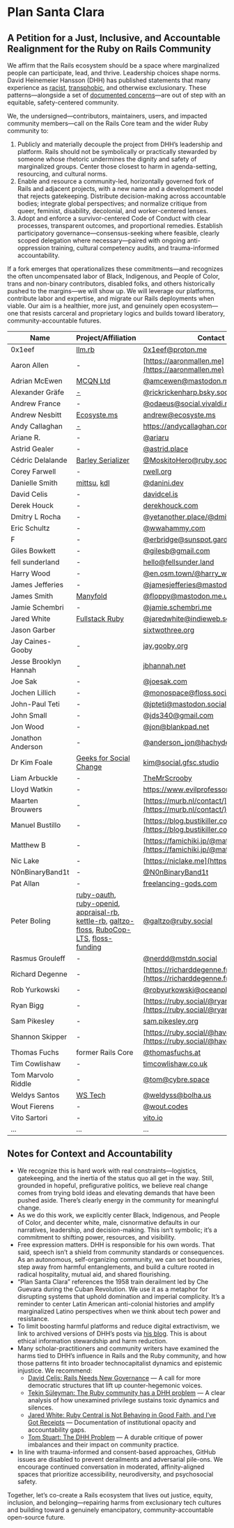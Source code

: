 # Plan Santa Clara

## A Petition for a Just, Inclusive, and Accountable Realignment for the Ruby on Rails Community

We affirm that the Rails ecosystem should be a space where marginalized people can participate, lead, and thrive. Leadership choices shape norms. David Heinemeier Hansson (DHH) has published statements that many experience as [racist](https://web.archive.org/web/20250920182553/http://world.hey.com/dhh/as-i-remember-london-e7d38e64), [transphobic](https://web.archive.org/web/20250920061926/https://world.hey.com/dhh/gender-and-sexuality-alliances-in-primary-school-at-cis-97f66c06), and otherwise exclusionary. These patterns—alongside a set of [documented concerns](https://tomstu.art/the-dhh-problem)—are out of step with an equitable, safety-centered community.

We, the undersigned—contributors, maintainers, users, and impacted community members—call on the Rails Core team and the wider Ruby community to:

1. Publicly and materially decouple the project from DHH’s leadership and platform. Rails should not be symbolically or practically stewarded by someone whose rhetoric undermines the dignity and safety of marginalized groups. Center those closest to harm in agenda-setting, resourcing, and cultural norms.  
2. Enable and resource a community-led, horizontally governed fork of Rails and adjacent projects, with a new name and a development model that rejects gatekeeping. Distribute decision-making across accountable bodies; integrate global perspectives; and normalize critique from queer, feminist, disability, decolonial, and worker-centered lenses.  
3. Adopt and enforce a survivor-centered Code of Conduct with clear processes, transparent outcomes, and proportional remedies. Establish participatory governance—consensus-seeking where feasible, clearly scoped delegation where necessary—paired with ongoing anti-oppression training, cultural competency audits, and trauma-informed accountability.

If a fork emerges that operationalizes these commitments—and recognizes the often uncompensated labor of Black, Indigenous, and People of Color, trans and non-binary contributors, disabled folks, and others historically pushed to the margins—we will show up. We will leverage our platforms, contribute labor and expertise, and migrate our Rails deployments when viable. Our aim is a healthier, more just, and genuinely open ecosystem—one that resists carceral and proprietary logics and builds toward liberatory, community-accountable futures.

<!-- Please add your name in alphabetical order! -->
|Name|Project/Affiliation|Contact|
|-|-|-|
|0x1eef|[llm.rb](https://github.com/llmrb/llm)|0x1eef@proton.me|
|Aaron Allen|-|[https://aaronmallen.me](https://aaronmallen.me)|
|Adrian McEwen|[MCQN Ltd](https://mcqn.com)|[@amcewen@mastodon.me.uk](https://mastodon.me.uk/@amcewen)|
|Alexander Gräfe|[-](https://rickenharp.dev)|[@rickrickenharp.bsky.social](https://bsky.app/profile/rickrickenharp.bsky.social)|
|Andrew France|-|[@odaeus@social.vivaldi.net](https://social.vivaldi.net/@Odaeus)|
|Andrew Nesbitt|[Ecosyste.ms](https://ecosyste.ms)|andrew@ecosyste.ms|
|Andy Callaghan|[-](https://andycallaghan.com)|https://andycallaghan.com|
|Ariane R.|-|[@ariaru](https://ruby.social/@ariaru)|
|Astrid Gealer|-|[@astrid.place](https://bsky.app/profile/astrid.place)|
|Cédric Delalande|[Barley Serializer](https://github.com/MoskitoHero/barley)|[@MoskitoHero@ruby.social](https://ruby.social/@MoskitoHero)|
|Corey Farwell|-|[rwell.org](https://rwell.org/)|
|Danielle Smith|[mittsu](https://github.com/danini-the-panini/mittsu), [kdl](https://github.com/danini-the-panini/kdl-rb)|[@danini.dev](https://bsky.app/profile/danini.dev)
|David Celis|-|[davidcel.is](https://davidcel.is/about)|
|Derek Houck|-|[derekhouck.com](https://derekhouck.com)|
|Dmitry L Rocha|-|[@yetanother.place/@dmitry](https://yetanother.place/@dmitry)|
|Eric Schultz|-|[@wwahammy.com](https://wwahammy.com)
|F|-|[@erbridge@sunspot.garden](https://sunspot.garden/@erbridge)|
|Giles Bowkett|-|[@gilesb@gmail.com](https://gilesbowkett.com)|
|fell sunderland|-|[hello@fellsunder.land](https://www.fellsunder.land)|
|Harry Wood|-|[@en.osm.town/@harry_wood](https://en.osm.town/@harry_wood)|
|James Jefferies|-|[@jamesjefferies@mastodon.me.uk](https://mastodon.me.uk/@jamesjefferies)|
|James Smith|[Manyfold](https://manyfold.app)|[@floppy@mastodon.me.uk](https://mastodon.me.uk/@Floppy)|
|Jamie Schembri|-|[@jamie.schembri.me](https://bsky.app/profile/jamie.schembri.me)|
|Jared White|[Fullstack Ruby](https://fullstackruby.dev)|[@jaredwhite@indieweb.social](https://indieweb.social/@jaredwhite)|
|Jason Garber||[sixtwothree.org](https://sixtwothree.org)|
|Jay Caines-Gooby|-|[jay.gooby.org](https://jay.gooby.org)|
|Jesse Brooklyn Hannah|-|[jbhannah.net](https://jbhannah.net)|
|Joe Sak|-|[@joesak.com](https://bsky.app/profile/joesak.com)
|Jochen Lillich|-|[@monospace@floss.social](https://floss.social/@monospace)|
|John-Paul Teti|-|[@jpteti@mastodon.social](https://mastodon.social/@jpteti)|
|John Small|-|@jds340@gmail.com|
|Jon Wood|-|[@jon@blankpad.net](https://activitypub.blankpad.net/@jon@blankpad.net/)|
|Jonathon Anderson|-|[@anderson_jon@hachyderm.io](https://hachyderm.io/@anderson_jon)|
|Dr Kim Foale|[Geeks for Social Change](https://gfsc.community/)|[kim@social.gfsc.studio](https://social.gfsc.studio/@kim)
|Liam Arbuckle |-|[TheMrScrooby](https://twitter.com/TheMrScrooby)|
|Lloyd Watkin|-|https://www.evilprofessor.co.uk
|Maarten Brouwers|-|[https://murb.nl/contact/](https://murb.nl/contact/)|
|Manuel Bustillo|-|[https://blog.bustikiller.com/about/](https://blog.bustikiller.com/about/)|
|Matthew B|-|[https://famichiki.jp/@matthew](https://famichiki.jp/@matthew)|
|Nic Lake|-|[https://niclake.me](https://niclake.me)|
|N0nBinaryBand1t|-|[@N0nBinaryBand1t](https://github.com/N0nBinaryBand1t)|
|Pat Allan|-|[freelancing-gods.com](https://freelancing-gods.com)|
|Peter Boling|[ruby-oauth](https://github.com/ruby-oauth), [ruby-openid](https://github.com/ruby-openid), [appraisal-rb](https://github.com/appraisal-rb), [kettle-rb](https://github.com/kettle-rb), [galtzo-floss](https://github.com/galtzo-floss), [RuboCop-LTS](https://github.com/rubocop-lts), [floss-funding](https://github.com/floss-funding)|[@galtzo@ruby.social](https://ruby.social/@galtzo)|
|Rasmus Grouleff|-|[@nerdd@mstdn.social](https://mstdn.social/@nerdd)|
|Richard Degenne|-|[https://richarddegenne.fr](https://richarddegenne.fr)|
|Rob Yurkowski|-|[@robyurkowski@oceanplayground.social](https://oceanplayground.social/@robyurkowski)|
|Ryan Bigg|-|[https://ruby.social/@ryanbigg](https://ruby.social/@ryanbigg)|
|Sam Pikesley|-|[sam.pikesley.org](https://sam.pikesley.org/)|
|Shannon Skipper|-|[https://ruby.social/@havenwood](https://ruby.social/@havenwood)|
|Thomas Fuchs|former Rails Core|[@thomasfuchs.at](https://bsky.app/profile/thomasfuchs.at‬)|
|Tim Cowlishaw|-|[timcowlishaw.co.uk](https://www.timcowlishaw.co.uk)|
|Tom Marvolo Riddle|-|[@tom@cybre.space](https://mstdn.social/@tom@cybre.space)|
|Weldys Santos|[WS Tech](https://www.github.com/weldyss)|[@weldyss@bolha.us](https://bolha.us/@weldyss)|
|Wout Fierens|-|[@wout.codes](https://bsky.app/profile/wout.codes)|
|Vito Sartori|-|[vito.io](https://vito.io)|
|...|...|...|
<!-- Please add your name in alphabetical order! -->

## **Notes for Context and Accountability**

* We recognize this is hard work with real constraints—logistics, gatekeeping, and the inertia of the status quo all get in the way. Still, grounded in hopeful, prefigurative politics, we believe real change comes from trying bold ideas and elevating demands that have been pushed aside. There’s clearly energy in the community for meaningful change. 
* As we do this work, we explicitly center Black, Indigenous, and People of Color, and decenter white, male, cisnormative defaults in our narratives, leadership, and decision-making. This isn’t symbolic; it’s a commitment to shifting power, resources, and visibility.
* Free expression matters. DHH is responsible for his own words. That said, speech isn’t a shield from community standards or consequences. As an autonomous, self-organizing community, we can set boundaries, step away from harmful entanglements, and build a culture rooted in radical hospitality, mutual aid, and shared flourishing.  
* “Plan Santa Clara” references the 1958 train derailment led by Che Guevara during the Cuban Revolution. We use it as a metaphor for disrupting systems that uphold domination and imperial complicity. It’s a reminder to center Latin American anti-colonial histories and amplify marginalized Latino perspectives when we think about tech power and resistance.  
* To limit boosting harmful platforms and reduce digital extractivism, we link to archived versions of DHH’s posts via [his blog](https://web.archive.org/web/20250920182553/world.hey.com/dhh). This is about ethical information stewardship and harm reduction.  
* Many scholar-practitioners and community writers have examined the harms tied to DHH’s influence in Rails and the Ruby community, and how those patterns fit into broader technocapitalist dynamics and epistemic injustice. We recommend:  
  * [David Celis: Rails Needs New Governance](https://davidcel.is/articles/rails-needs-new-governance) — A call for more democratic structures that lift up counter-hegemonic voices.  
  * [Tekin Süleyman: The Ruby community has a DHH problem](https://tekin.co.uk/2025/09/the-ruby-community-has-a-dhh-problem) — A clear analysis of how unexamined privilege sustains toxic dynamics and silences.  
  * [Jared White: Ruby Central is Not Behaving in Good Faith, and I’ve Got Receipts](https://jaredwhite.com/articles/ruby-central-is-not-operating-in-good-faith) — Documentation of institutional opacity and accountability gaps.  
  * [Tom Stuart: The DHH Problem](https://tomstu.art/the-dhh-problem) — A durable critique of power imbalances and their impact on community practice.  
* In line with trauma-informed and consent-based approaches, GitHub issues are disabled to prevent derailments and adversarial pile-ons. We encourage continued conversation in moderated, affinity-aligned spaces that prioritize accessibility, neurodiversity, and psychosocial safety.

Together, let’s co-create a Rails ecosystem that lives out justice, equity, inclusion, and belonging—repairing harms from exclusionary tech cultures and building toward a genuinely emancipatory, community-accountable open-source future.